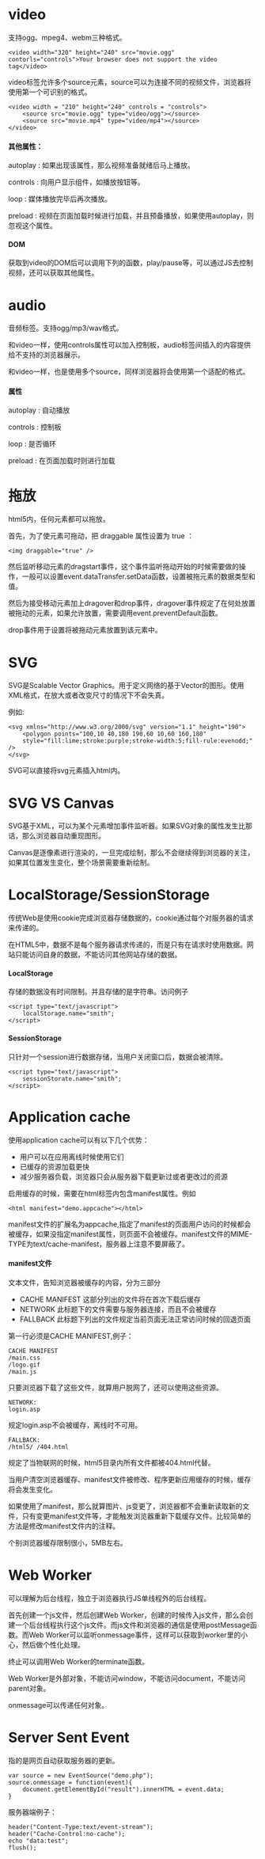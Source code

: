 # video

支持ogg、mpeg4、webm三种格式。

    <video width="320" height="240" src="movie.ogg" contorls="controls">Your browser does not support the video tag</video>

video标签允许多个source元素，source可以为连接不同的视频文件，浏览器将使用第一个可识别的格式。

    <video width = "210" height="240" controls = "controls">
        <source src="movie.ogg" type="video/ogg"></source>
        <source src="movie.mp4" type="video/mp4"></source>
    </video>

#### 其他属性：

autoplay : 如果出现该属性，那么视频准备就绪后马上播放。

controls : 向用户显示组件，如播放按钮等。

loop : 媒体播放完毕后再次播放。

preload : 视频在页面加载时候进行加载，并且预备播放，如果使用autoplay，则忽视这个属性。

#### DOM

获取到video的DOM后可以调用下列的函数，play/pause等，可以通过JS去控制视频，还可以获取其他属性。



# audio

音频标签。支持ogg/mp3/wav格式。

和video一样，使用controls属性可以加入控制板，audio标签间插入的内容提供给不支持的浏览器展示。

和video一样，也是使用多个source，同样浏览器将会使用第一个适配的格式。

#### 属性

autoplay : 自动播放

controls : 控制板

loop : 是否循环

preload : 在页面加载时则进行加载



# 拖放

html5内，任何元素都可以拖放。

首先，为了使元素可拖动，把 draggable 属性设置为 true ：

    <img draggable="true" />

然后监听移动元素的dragstart事件，这个事件监听拖动开始的时候需要做的操作，一般可以设置event.dataTransfer.setData函数，设置被拖元素的数据类型和值。

然后为接受移动元素加上dragover和drop事件，dragover事件规定了在何处放置被拖动的元素，如果允许放置，需要调用event.preventDefault函数。

drop事件用于设置将被拖动元素放置到该元素中。



# SVG

SVG是Scalable Vector Graphics。用于定义网络的基于Vector的图形。使用XML格式，在放大或者改变尺寸的情况下不会失真。

例如:

    <svg xmlns="http://www.w3.org/2000/svg" version="1.1" height="190">
        <polygon points="100,10 40,180 190,60 10,60 160,180"
        style="fill:lime;stroke:purple;stroke-width:5;fill-rule:evenodd;" />
    </svg>

SVG可以直接将svg元素插入html内。



# SVG VS Canvas

SVG基于XML，可以为某个元素增加事件监听器。如果SVG对象的属性发生比那话，那么浏览器自动重现图形。

Canvas是逐像素进行渲染的，一旦完成绘制，那么不会继续得到浏览器的关注，如果其位置发生变化，整个场景需要重新绘制。



# LocalStorage/SessionStorage

传统Web是使用cookie完成浏览器存储数据的，cookie通过每个对服务器的请求来传递的。

在HTML5中，数据不是每个服务器请求传递的，而是只有在请求时使用数据。网站只能访问自身的数据，不能访问其他网站存储的数据。

#### LocalStorage

存储的数据没有时间限制。并且存储的是字符串。访问例子

    <script type="text/javascript">
        localStorage.name="smith";
    </script>

#### SessionStorage

只针对一个session进行数据存储，当用户关闭窗口后，数据会被清除。

    <script type="text/javascript">
        sessionStorate.name="smith";
    </script>



# Application cache

使用application cache可以有以下几个优势：

* 用户可以在应用离线时候使用它们
* 已缓存的资源加载更快
* 减少服务器负载，浏览器只会从服务器下载更新过或者更改过的资源

启用缓存的时候，需要在html标签内包含manifest属性。例如

    <html manifest="demo.appcache"></html>

manifest文件的扩展名为appcache,指定了manifest的页面用户访问的时候都会被缓存，如果没指定manifest属性，则页面不会被缓存。manifest文件的MIME-TYPE为text/cache-manifest，服务器上注意不要屏蔽了。

#### manifest文件

文本文件，告知浏览器被缓存的内容，分为三部分

* CACHE MANIFEST 这部分列出的文件将在首次下载后缓存
* NETWORK 此标题下的文件需要与服务器连接，而且不会被缓存
* FALLBACK 此标题下列出的文件规定当前页面无法正常访问时候的回退页面

第一行必须是CACHE MANIFEST,例子：

    CACHE MANIFEST
    /main.css
    /logo.gif
    /main.js

只要浏览器下载了这些文件，就算用户脱网了，还可以使用这些资源。

    NETWORK:
    login.asp

规定login.asp不会被缓存，离线时不可用。

    FALLBACK:
    /html5/ /404.html

规定了当物联网的时候，html5目录内所有文件都被404.html代替。

当用户清空浏览器缓存、manifest文件被修改、程序更新应用缓存的时候，缓存将会发生变化。

如果使用了manifest，那么就算图片、js变更了，浏览器都不会重新读取新的文件，只有变更manifest文件等，才能触发浏览器重新下载缓存文件。比较简单的方法是修改manifest文件内的注释。

个别浏览器缓存限制很小，5MB左右。



# Web Worker

可以理解为后台线程，独立于浏览器执行JS单线程外的后台线程。

首先创建一个js文件，然后创建Web Worker，创建的时候传入js文件，那么会创建一个后台线程执行这个js文件。而js文件和浏览器的通信是使用postMessage函数。而Web Worker可以监听onmessage事件，这样可以获取到worker里的小心，然后做个性化处理。

终止可以调用Web Worker的terminate函数。

Web Worker是外部对象，不能访问window，不能访问document，不能访问parent对象。

onmessage可以传递任何对象。



# Server Sent Event

指的是网页自动获取服务器的更新。

    var source = new EventSource("demo.php");
    source.onmessage = function(event){
        document.getElementById("result").innerHTML = event.data;
    }

服务器端例子：
    
    header("Content-Type:text/event-stream");
    header("Cache-Control:no-cache");
    echo "data:test";
    flush();





